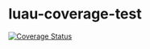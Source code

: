 # luau-coverage-test

[![Coverage Status](https://coveralls.io/repos/github/zeux/luau-coverage-test/badge.svg?branch=main)](https://coveralls.io/github/zeux/luau-coverage-test?branch=main)
